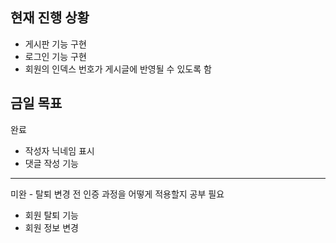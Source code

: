 ## 현재 진행 상황

- 게시판 기능 구현
- 로그인 기능 구현
- 회원의 인덱스 번호가 게시글에 반영될 수 있도록 함

## 금일 목표

완료

- 작성자 닉네임 표시
- 댓글 작성 기능

---

미완 - 탈퇴 변경 전 인증 과정을 어떻게 적용할지 공부 필요

- 회원 탈퇴 기능
- 회원 정보 변경

